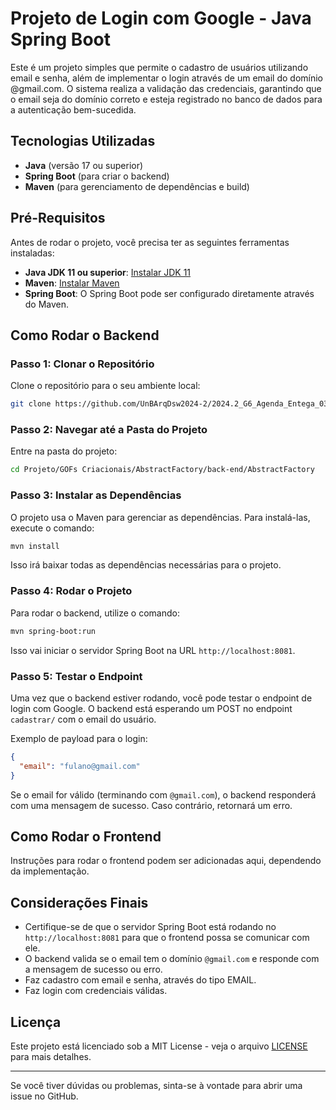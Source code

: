
# Projeto de Login com Google - Java Spring Boot

Este é um projeto simples que permite o cadastro de usuários utilizando email e senha, além de implementar o login através de um email do domínio @gmail.com. O sistema realiza a validação das credenciais, garantindo que o email seja do domínio correto e esteja registrado no banco de dados para a autenticação bem-sucedida. 

## Tecnologias Utilizadas

- **Java** (versão 17 ou superior)
- **Spring Boot** (para criar o backend)
- **Maven** (para gerenciamento de dependências e build)

## Pré-Requisitos

Antes de rodar o projeto, você precisa ter as seguintes ferramentas instaladas:

- **Java JDK 11 ou superior**: [Instalar JDK 11](https://adoptopenjdk.net/)
- **Maven**: [Instalar Maven](https://maven.apache.org/install.html)
- **Spring Boot**: O Spring Boot pode ser configurado diretamente através do Maven.

## Como Rodar o Backend

### Passo 1: Clonar o Repositório

Clone o repositório para o seu ambiente local:

```bash
git clone https://github.com/UnBArqDsw2024-2/2024.2_G6_Agenda_Entega_03.git
```

### Passo 2: Navegar até a Pasta do Projeto

Entre na pasta do projeto:

```bash
cd Projeto/GOFs Criacionais/AbstractFactory/back-end/AbstractFactory
```

### Passo 3: Instalar as Dependências

O projeto usa o Maven para gerenciar as dependências. Para instalá-las, execute o comando:

```bash
mvn install
```

Isso irá baixar todas as dependências necessárias para o projeto.

### Passo 4: Rodar o Projeto

Para rodar o backend, utilize o comando:

```bash
mvn spring-boot:run
```

Isso vai iniciar o servidor Spring Boot na URL `http://localhost:8081`.

### Passo 5: Testar o Endpoint

Uma vez que o backend estiver rodando, você pode testar o endpoint de login com Google. O backend está esperando um POST no endpoint `cadastrar/` com o email do usuário.

Exemplo de payload para o login:

```json
{
  "email": "fulano@gmail.com"
}
```

Se o email for válido (terminando com `@gmail.com`), o backend responderá com uma mensagem de sucesso. Caso contrário, retornará um erro.

## Como Rodar o Frontend

Instruções para rodar o frontend podem ser adicionadas aqui, dependendo da implementação.

## Considerações Finais

- Certifique-se de que o servidor Spring Boot está rodando no `http://localhost:8081` para que o frontend possa se comunicar com ele.
- O backend valida se o email tem o domínio `@gmail.com` e responde com a mensagem de sucesso ou erro.
- Faz cadastro com email e senha, através do tipo EMAIL.
- Faz login com credenciais válidas.

## Licença

Este projeto está licenciado sob a MIT License - veja o arquivo [LICENSE](LICENSE) para mais detalhes.

---

Se você tiver dúvidas ou problemas, sinta-se à vontade para abrir uma issue no GitHub.
